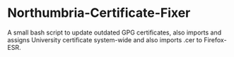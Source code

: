 # Northumbria-Certificate-Fixer
A small bash script to update outdated GPG certificates, also imports and assigns University certificate system-wide and also imports .cer to Firefox-ESR.

